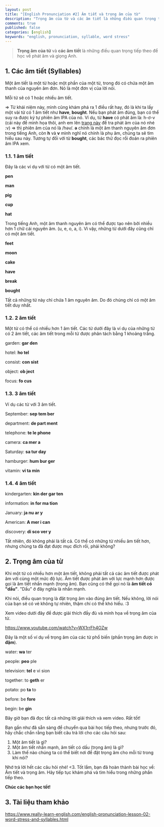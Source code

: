 ```yaml
---
layout: post
title: "[English Pronunciation #2] Âm tiết và trọng âm của từ"
description: "Trọng âm của từ và các âm tiết là những điều quan trọng tiếp theo để học về phát âm và giọng Anh. Một âm tiết là một từ hoặc một phần của một từ, trong đó có chứa một âm thanh của nguyên âm đơn. Nó là một đơn vị của lời nói. Mỗi từ sẽ có 1 hoặc nhiều âm tiết..."
comments: true
published: false
categories: [english]
keywords: "english, pronunciation, syllable, word stress"
---
```


> **Trọng âm của từ** và **các âm tiết** là những điều quan trọng tiếp theo để học về phát âm và giọng Anh.

## 1. Các âm tiết (Syllables)
Một âm tiết là một từ hoặc một phần của một từ, trong đó có chứa một âm thanh của nguyên âm đơn. Nó là một đơn vị của lời nói.

Mỗi từ sẽ có 1 hoặc nhiều âm tiết.

=> Từ khái niệm này, mình cũng khám phá ra 1 điều rất hay, đó là khi ta lấy một vài từ có 1 âm tiết như **have**, **bought**. Nếu bạn phát âm đúng, bạn có thể suy ra được ký tự phiên âm IPA của nó. Ví dụ, từ **have** có phát âm là: h-ơ-v (cái này để minh họa thôi, anh em lên [trang này](https://www.oxfordlearnersdictionaries.com/) để tra phát âm của nó nhé :v) => thì phiên âm của nó là /həv/. **ə** chính là một âm thanh nguyên âm đơn trong tiếng Anh, còn **h** và **v** mình nghĩ nó chính là phụ âm, chúng ta sẽ tìm hiểu sau này. Tương tự đối với từ **bought**, các bác thử đọc rồi đoán ra phiên âm IPA xem. 

### 1.1. 1 âm tiết
Đây là các ví dụ với từ có một âm tiết.

**pen**

**man**

**pig**

**cup**

**hat**

Trong tiếng Anh, một âm thanh nguyên âm có thể được tạo nên bởi nhiều hơn 1 chữ cái nguyên âm. (u, e, o, a, i). 
Vì vậy, những từ dưới đây cũng chỉ có một âm tiết.

**feet**

**moon**

**cake**

**have**

**break**

**bought**

Tất cả những từ này chỉ chứa 1 âm nguyên âm. Do đó chúng chỉ có một âm tiết duy nhất.

### 1.2. 2 âm tiết
Một từ có thể có nhiều hơn 1 âm tiết. Các từ dưới đây là ví dụ của những từ có 2 âm tiết, các âm tiết trong mỗi từ được phân tách bằng 1 khoảng trắng. 

garden:  **gar  den**

hotel:  **ho  tel**

consist:  **con  sist**

object:  **ob  ject**

focus:  **fo  cus**

### 1.3. 3 âm tiết
Ví dụ các từ với 3 âm tiết.

September:  **sep  tem  ber**

department:  **de  part  ment**

telephone:  **te  le  phone**

camera:  **ca  mer  a**

Saturday:  **sa  tur  day**

hamburger:  **hum  bur  ger**

vitamin:  **vi  ta  min**

### 1.4. 4 âm tiết
kindergarten: **kin  der  gar  ten**

information: **in  for  ma  tion**

January: **ja  nu  ar  y**

American: **A  mer  i  can**

discovery: **di  sco  ver  y**

Tất nhiên, đó không phải là tất cả. Có thể có những từ nhiều âm tiết hơn, nhưng chúng ta đã đạt được mục đích rồi, phải không?

## 2. Trọng âm của từ
Khi một từ có nhiều hơn một âm tiết, không phải tất cả các âm tiết được phát âm với cùng một mức độ lực. Âm tiết được phát âm với lực mạnh hơn được gọi là âm tiết nhấn mạnh (trọng âm). Bạn cũng có thể gọi nó là **âm tiết có "dấu"**. "Dấu" ở đây nghĩa là nhấn mạnh.

Khi nói, điều quan trọng là đặt trọng âm vào đúng âm tiết.
Nếu không, lời nói của bạn sẽ có vẻ không tự nhiên, thậm chí có thể khó hiểu. :3 

Xem video dưới đây để được giải thích đầy đủ và minh họa về trọng âm của từ.

https://www.youtube.com/watch?v=WX1rrFh4OZw

Đây là một số ví dụ về trọng âm của các từ phổ biến (phần trọng âm được in **đậm**).

water:  **wa**  ter

people:  **peo**  ple

television:  **tel**  e  vi  sion

together:  to  **geth**  er

potato:  po  **ta**  to

before:  be  **fore**

begin:  be  **gin**

Bây giờ bạn đã đọc tất cả những lời giải thích và xem video. Rất tốt!

Bạn gần như đã sẵn sàng để chuyển qua bài học tiếp theo, nhưng trước đó, hãy chắc chắn rằng bạn biết câu trả lời cho các câu hỏi sau:

1. Một âm tiết là gì?
2. Một âm tiết nhấn mạnh, âm tiết có dấu (trọng âm) là gì?
3. Làm thế nào chúng ta có thể biết nơi để đặt trọng âm cho mỗi từ trong khi nói?

Nhớ trả lời hết các câu hỏi nhé! <3. Tốt lắm, bạn đã hoàn thành bài học về: Âm tiết và trọng âm. Hãy tiếp tục khám phá và tìm hiểu trong những phần tiếp theo.

**Chúc các bạn học tốt!**

## 3. Tài liệu tham khảo
https://www.really-learn-english.com/english-pronunciation-lesson-02-word-stress-and-syllables.html
